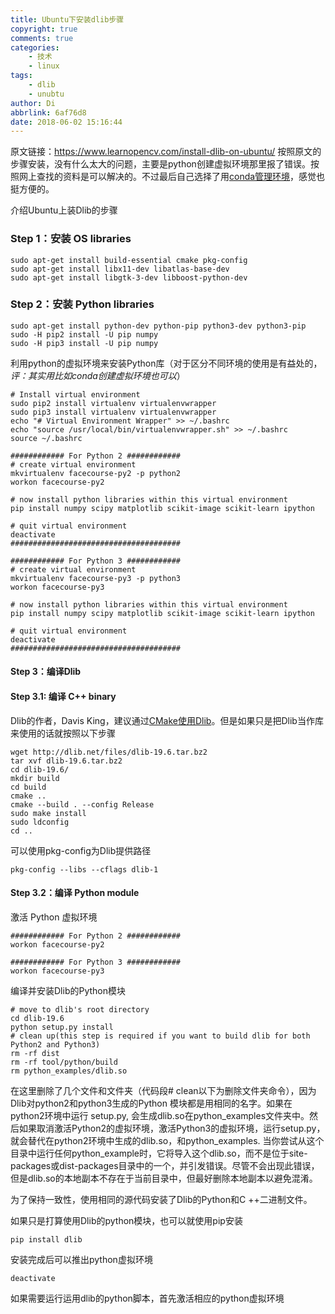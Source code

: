 ```yaml
---
title: Ubuntu下安装dlib步骤
copyright: true
comments: true
categories:
    - 技术
    - linux
tags: 
    - dlib
    - unubtu
author: Di
abbrlink: 6af76d8
date: 2018-06-02 15:16:44
---
```


原文链接：https://www.learnopencv.com/install-dlib-on-ubuntu/
按照原文的步骤安装，没有什么太大的问题，主要是python创建虚拟环境那里报了错误。按照网上查找的资料是可以解决的。不过最后自己选择了用[conda管理环境][1]，感觉也挺方便的。
<!--more-->

介绍Ubuntu上装Dlib的步骤

### Step 1：安装 OS libraries


``` python?linenums
sudo apt-get install build-essential cmake pkg-config
sudo apt-get install libx11-dev libatlas-base-dev
sudo apt-get install libgtk-3-dev libboost-python-dev
```

### Step 2：安装 Python libraries


``` python?linenums
sudo apt-get install python-dev python-pip python3-dev python3-pip
sudo -H pip2 install -U pip numpy
sudo -H pip3 install -U pip numpy
```

利用python的虚拟环境来安装Python库（对于区分不同环境的使用是有益处的，*评：其实用比如conda创建虚拟环境也可以*）


``` python?linenums
# Install virtual environment
sudo pip2 install virtualenv virtualenvwrapper
sudo pip3 install virtualenv virtualenvwrapper
echo "# Virtual Environment Wrapper" >> ~/.bashrc
echo "source /usr/local/bin/virtualenvwrapper.sh" >> ~/.bashrc
source ~/.bashrc
  
############ For Python 2 ############
# create virtual environment
mkvirtualenv facecourse-py2 -p python2
workon facecourse-py2
  
# now install python libraries within this virtual environment
pip install numpy scipy matplotlib scikit-image scikit-learn ipython
  
# quit virtual environment
deactivate
######################################
  
############ For Python 3 ############
# create virtual environment
mkvirtualenv facecourse-py3 -p python3
workon facecourse-py3
  
# now install python libraries within this virtual environment
pip install numpy scipy matplotlib scikit-image scikit-learn ipython
  
# quit virtual environment
deactivate
######################################
```


#### Step 3：编译Dlib


#### Step 3.1:  编译 C++ binary


Dlib的作者，Davis King，建议通过[CMake使用Dlib][2]。但是如果只是把Dlib当作库来使用的话就按照以下步骤


``` python?linenums
wget http://dlib.net/files/dlib-19.6.tar.bz2
tar xvf dlib-19.6.tar.bz2
cd dlib-19.6/
mkdir build
cd build
cmake ..
cmake --build . --config Release
sudo make install
sudo ldconfig
cd ..
```

可以使用pkg-config为Dlib提供路径


``` python?linenums
pkg-config --libs --cflags dlib-1
```


#### Step 3.2：编译 Python module


激活 Python 虚拟环境


``` python?linenums
############ For Python 2 ############
workon facecourse-py2
 
############ For Python 3 ############
workon facecourse-py3
```


编译并安装Dlib的Python模块


``` python?linenums
# move to dlib's root directory
cd dlib-19.6
python setup.py install
# clean up(this step is required if you want to build dlib for both Python2 and Python3)
rm -rf dist
rm -rf tool/python/build
rm python_examples/dlib.so
```


在这里删除了几个文件和文件夹（代码段# clean以下为删除文件夹命令），因为Dlib对python2和python3生成的Python 模块都是用相同的名字。如果在python2环境中运行 setup.py, 会生成dlib.so在python_examples文件夹中。然后如果取消激活Python2的虚拟环境，激活Python3的虚拟环境，运行setup.py，就会替代在python2环境中生成的dlib.so，和python_examples.
当你尝试从这个目录中运行任何python_example时，它将导入这个dlib.so，而不是位于site-packages或dist-packages目录中的一个，并引发错误。尽管不会出现此错误，但是dlib.so的本地副本不存在于当前目录中，但最好删除本地副本以避免混淆。


为了保持一致性，使用相同的源代码安装了Dlib的Python和C ++二进制文件。


如果只是打算使用Dlib的python模块，也可以就使用pip安装


``` python?linenums
pip install dlib
```


安装完成后可以推出python虚拟环境


``` python?linenums
deactivate
```


如果需要运行运用dlib的python脚本，首先激活相应的python虚拟环境


  [1]: http://www.xpandi.top/posts/b5a05a6e/
  [2]: https://stackoverflow.com/questions/33996361/create-a-shared-library-for-dlib/33997825#33997825